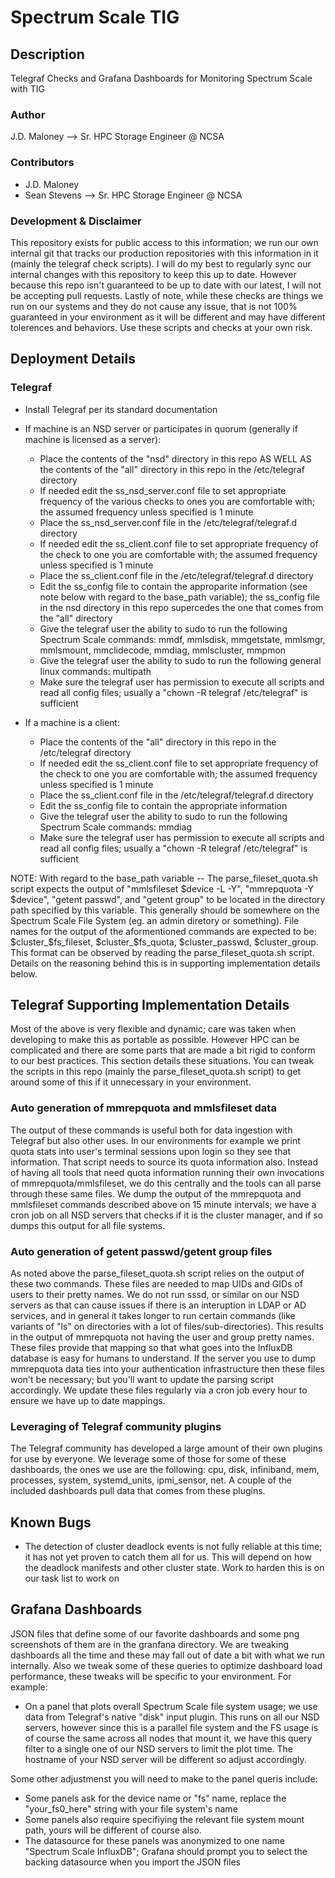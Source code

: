 # Spectrum Scale TIG

## Description
Telegraf Checks and Grafana Dashboards for Monitoring Spectrum Scale with TIG

### Author
J.D. Maloney --> Sr. HPC Storage Engineer @ NCSA

### Contributors
* J.D. Maloney
* Sean Stevens --> Sr. HPC Storage Engineer @ NCSA

### Development & Disclaimer
This repository exists for public access to this information; we run our own internal git that tracks our production repositories with this information in it (mainly the telegraf check scripts).  I will do my best to regularly sync our internal changes with this repository to keep this up to date.  However because this repo isn't guaranteed to be up to date with our latest, I will not be accepting pull requests.  Lastly of note, while these checks are things we run on our systems and they do not cause any issue, that is not 100% guaranteed in your environment as it will be different and may have different tolerences and behaviors.  Use these scripts and checks at your own risk.

## Deployment Details

### Telegraf

* Install Telegraf per its standard documentation
* If machine is an NSD server or participates in quorum (generally if machine is licensed as a server): 
  * Place the contents of the "nsd" directory in this repo AS WELL AS the contents of the "all" directory in this repo in the /etc/telegraf directory
  * If needed edit the ss_nsd_server.conf file to set appropriate frequency of the various checks to ones you are comfortable with; the assumed frequency unless specified is 1 minute
  * Place the ss_nsd_server.conf file in the /etc/telegraf/telegraf.d directory
  * If needed edit the ss_client.conf file to set appropriate frequency of the check to one you are comfortable with; the assumed frequency unless specified is 1 minute
  * Place the ss_client.conf file in the /etc/telegraf/telegraf.d directory
  * Edit the ss_config file to contain the approparite information (see note below with regard to the base_path variable); the ss_config file in the nsd directory in this repo supercedes the one that comes from the "all" directory
  * Give the telegraf user the ability to sudo to run the following Spectrum Scale commands: mmdf, mmlsdisk, mmgetstate, mmlsmgr, mmlsmount, mmclidecode, mmdiag, mmlscluster, mmpmon
  * Give the telegraf user the ability to sudo to run the following general linux commands: multipath
  * Make sure the telegraf user has permission to execute all scripts and read all config files; usually a "chown -R telegraf /etc/telegraf" is sufficient

* If a machine is a client: 
  * Place the contents of the "all" directory in this repo in the /etc/telegraf directory
  * If needed edit the ss_client.conf file to set appropriate frequency of the check to one you are comfortable with; the assumed frequency unless specified is 1 minute
  * Place the ss_client.conf file in the /etc/telegraf/telegraf.d directory
  * Edit the ss_config file to contain the appropriate information
  * Give the telegraf user the ability to sudo to run the following Spectrum Scale commands: mmdiag
  * Make sure the telegraf user has permission to execute all scripts and read all config files; usually a "chown -R telegraf /etc/telegraf" is sufficient

NOTE: With regard to the base_path variable -- The parse_fileset_quota.sh script expects the output of "mmlsfileset $device -L -Y", "mmrepquota -Y $device", "getent passwd", and "getent group" to be located in the directory path specified by this variable.  This generally should be somewhere on the Spectrum Scale File System (eg. an admin diretory or something).  File names for the output of the aformentioned commands are expected to be: $cluster_$fs_fileset, $cluster_$fs_quota, $cluster_passwd, $cluster_group.  This format can be observed by reading the parse_fileset_quota.sh script.  Details on the reasoning behind this is in supporting implementation details below.

## Telegraf Supporting Implementation Details
Most of the above is very flexible and dynamic; care was taken when developing to make this as portable as possible.  However HPC can be complicated and there are some parts that are made a bit rigid to conform to our best practices.  This section details these situations.  You can tweak the scripts in this repo (mainly the parse_fileset_quota.sh script) to get around some of this if it unnecessary in your environment.  

### Auto generation of mmrepquota and mmlsfileset data
The output of these commands is useful both for data ingestion with Telegraf but also other uses.  In our environments for example we print quota stats into user's terminal sessions upon login so they see that information.  That script needs to source its quota information also.  Instead of having all tools that need quota information running their own invocations of mmrepquota/mmlsfileset, we do this centrally and the tools can all parse through these same files.  We dump the output of the mmrepquota and mmlsfileset commands described above on 15 minute intervals; we have a cron job on all NSD servers that checks if it is the cluster manager, and if so dumps this output for all file systems.  

### Auto generation of getent passwd/getent group files
As noted above the parse_fileset_quota.sh script relies on the output of these two commands.  These files are needed to map UIDs and GIDs of users to their pretty names.  We do not run sssd, or similar on our NSD servers as that can cause issues if there is an interuption in LDAP or AD services, and in general it takes longer to run certain commands (like variants of "ls" on directories with a lot of files/sub-directories).  This results in the output of mmrepquota not having the user and group pretty names.  These files provide that mapping so that what goes into the InfluxDB database is easy for humans to understand.  If the server you use to dump mmrepquota data ties into your authentication infrastructure then these files won't be necessary; but you'll want to update the parsing script accordingly.  We update these files regularly via a cron job every hour to ensure we have up to date mappings. 

### Leveraging of Telegraf community plugins
The Telegraf community has developed a large amount of their own plugins for use by everyone.  We leverage some of those for some of these dashboards, the ones we use are the following: cpu, disk, infiniband, mem, processes, system, systemd_units, ipmi_sensor, net.  A couple of the included dashboards pull data that comes from these plugins.  

## Known Bugs
* The detection of cluster deadlock events is not fully reliable at this time; it has not yet proven to catch them all for us.  This will depend on how the deadlock manifests and other cluster state.  Work to harden this is on our task list to work on


## Grafana Dashboards
JSON files that define some of our favorite dashboards and some png screenshots of them are in the granfana directory.  We are tweaking dashboards all the time and these may fall out of date a bit with what we run internally.  Also we tweak some of these queries to optimize dashboard load performance, these tweaks will be specific to your environment.  For example:
* On a panel that plots overall Spectrum Scale file system usage; we use data from Telegraf's native "disk" input plugin.  This runs on all our NSD servers, however since this is a parallel file system and the FS usage is of course the same across all nodes that mount it, we have this query filter to a single one of our NSD servers to limit the plot time.  The hostname of your NSD server will be different so adjust accordingly.  

Some other adjustmenst you will need to make to the panel queris include:
* Some panels ask for the device name or "fs" name, replace the "your_fs0_here" string with your file system's name
* Some panels also require specifiying the relevant file system mount path, yours will be different of course also.
* The datasource for these panels was anonymized to one name "Spectrum Scale InfluxDB"; Grafana should prompt you to select the backing datasource when you import the JSON files

